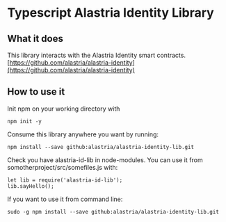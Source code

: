 # Typescript Alastria Identity Library 
## What it does
This library interacts with the Alastria Identity smart contracts. 
[https://github.com/alastria/alastria-identity](https://github.com/alastria/alastria-identity)

## How to use it
Init npm on your working directory with
```
npm init -y
```
Consume this library anywhere you want by running:
```
npm install --save github:alastria/alastria-identity-lib.git
```
Check you have alastria-id-lib in node-modules.
You can use it from somotherproject/src/somefiles.js with:
```
let lib = require('alastria-id-lib');
lib.sayHello();
```
If you want to use it from command line:
```
sudo -g npm install --save github:alastria/alastria-identity-lib.git
```
